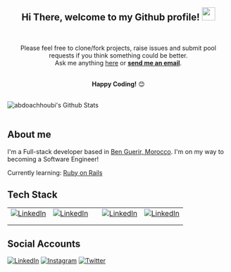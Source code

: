 <div align="center">
<h2> Hi There, welcome to my Github profile! <img src="https://github.com/abdoachhoubi/abdoachhoubi/blob/main/gifs/Hi.gif" width="30"></h2>
</div>

<br />

<div align="center">

Please feel free to clone/fork projects, raise issues and submit pool requests if you think something could be better.<br />
Ask me anything [here](https://github.com/abdoachhoubi/abdoachhoubi/issues/new) or <a href="mailto:abdo.achhoubi3@gmail.com"><b>send me an email</b></a>.
<br />
<br />

**Happy Coding!** 😊

</div>

<br />

<img align="center" src="https://github-readme-stats.vercel.app/api?username=abdoachhoubi&include_all_commits=true&count_private=true&show_icons=true&line_height=30&title_color=CDB4DB&icon_color=CDB4DB&text_color=D3D3D3&bg_color=0A0A0A" alt="abdoachhoubi's Github Stats">

<br />
<br />

## About me

I'm a Full-stack developer based in [Ben Guerir, Morocco](https://www.google.com/maps/place/Ben+Guerir/@32.2307977,-7.9817398,13z/data=!3m1!4b1!4m5!3m4!1s0xdaf7a781193e37b:0x600a48af566b132a!8m2!3d32.2359364!4d-7.9538378).
I'm on my way to becoming a Software Engineer!

Currently learning: [Ruby on Rails](https://rubyonrails.org/)

## Tech Stack

|                                                                                                                                                                        |                                                                                                                                                                       |     |                                                                                                                                                                              |                                                                                                                                                                             |
| ---------------------------------------------------------------------------------------------------------------------------------------------------------------------- | --------------------------------------------------------------------------------------------------------------------------------------------------------------------- | --- | ---------------------------------------------------------------------------------------------------------------------------------------------------------------------------- | --------------------------------------------------------------------------------------------------------------------------------------------------------------------------- |
| <a href="https://www.linkedin.com/in/abdoachhoubi" target="_blank"><img src="https://github.com/abdoachhoubi/abdoachhoubi/blob/main/svgs/html.svg" alt="LinkedIn"></a> | <a href="https://www.linkedin.com/in/abdoachhoubi" target="_blank"><img src="https://github.com/abdoachhoubi/abdoachhoubi/blob/main/svgs/css.svg" alt="LinkedIn"></a> |     | <a href="https://www.linkedin.com/in/abdoachhoubi" target="_blank"><img src="https://github.com/abdoachhoubi/abdoachhoubi/blob/main/svgs/javascript.svg" alt="LinkedIn"></a> | <a href="https://www.linkedin.com/in/abdoachhoubi" target="_blank"><img src="https://github.com/abdoachhoubi/abdoachhoubi/blob/main/svgs/bootstrap.svg" alt="LinkedIn"></a> |
|                                                                                                                                                                        |                                                                                                                                                                       |     |                                                                                                                                                                              |                                                                                                                                                                             |
|                                                                                                                                                                        |                                                                                                                                                                       |     |                                                                                                                                                                              |                                                                                                                                                                             |

## Social Accounts

<a href="https://www.linkedin.com/in/abdoachhoubi" target="_blank"><img src="https://img.shields.io/badge/LinkedIn-%230077B5.svg?&style=flat-square&logo=linkedin&logoColor=white" alt="LinkedIn"></a>
<a href="https://www.instagram.com/abdo.achhoubi" target="_blank"><img src="https://img.shields.io/badge/Instagram-%23E4405F.svg?&style=flat-square&logo=instagram&logoColor=white" alt="Instagram"></a>
<a href="https://twitter.com/abdo_achhoubi" target="_blank"><img src="https://img.shields.io/badge/Twitter-%231DA1F2.svg?&style=flat-square&logo=twitter&logoColor=white" alt="Twitter"></a>
